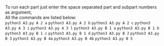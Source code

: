 To run each part just enter the space separated part and subpart numbers as argument,  
All the commands are listed below:  
```python3 A3.py A 2 a```
```python3 A3.py A 2 b```
```python3 A3.py A 2 c```
```python3 A3.py A 3 i```
```python3 A3.py A 3 l```
```python3 A3.py B 1 a```
```python3 A3.py B 1 b```
```python3 A3.py B 1 c```
```python3 A3.py B 1 d```
```python3 A3.py B 2```
```python3 A3.py B 3```
```python3 A3.py B 4a```
```python3 A3.py B 4b```
```python3 A3.py B 5```